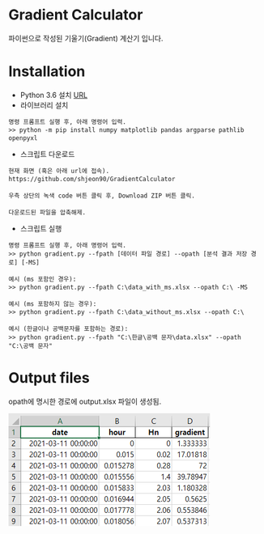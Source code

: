 Gradient Calculator
==
파이썬으로 작성된 기울기(Gradient) 계산기 입니다.

Installation
==
* Python 3.6 설치 [URL](https://www.python.org/downloads/release/python-368/)
* 라이브러리 설치
```
명령 프롬프트 실행 후, 아래 명령어 입력.
>> python -m pip install numpy matplotlib pandas argparse pathlib openpyxl 
```
* 스크립트 다운로드
```
현재 화면 (혹은 아래 url에 접속).
https://github.com/shjeon90/GradientCalculator

우측 상단의 녹색 code 버튼 클릭 후, Download ZIP 버튼 클릭.

다운로드된 파일을 압축해제.
```
* 스크립트 실행
```
명령 프롬프트 실행 후, 아래 명령어 입력.
>> python gradient.py --fpath [데이터 파일 경로] --opath [분석 결과 저장 경로] [-MS]

예시 (ms 포함인 경우):
>> python gradient.py --fpath C:\data_with_ms.xlsx --opath C:\ -MS

예시 (ms 포함하지 않는 경우):
>> python gradient.py --fpath C:\data_without_ms.xlsx --opath C:\ 

예시 (한글이나 공백문자를 포함하는 경로):
>> python gradient.py --fpath "C:\한글\공백 문자\data.xlsx" --opath "C:\공백 문자"
```

Output files
==
opath에 명시한 경로에 output.xlsx 파일이 생성됨.

![fig1](./figure/fig1.PNG)